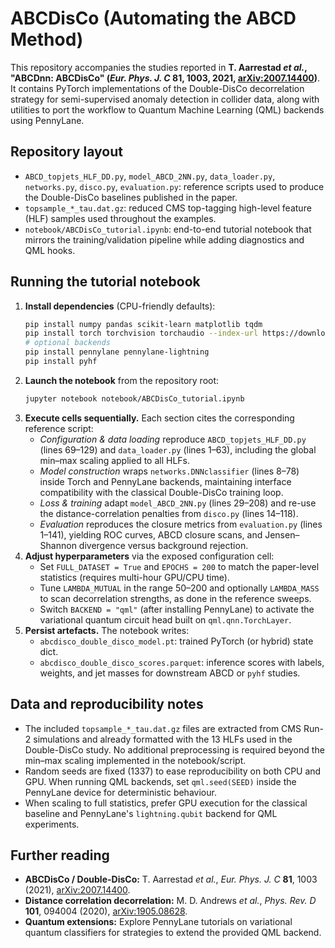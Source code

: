 # ABCDisCo (Automating the ABCD Method)

This repository accompanies the studies reported in **T. Aarrestad *et al.*, "ABCDnn: ABCDisCo" (*Eur. Phys. J. C* **81**, 1003, 2021, [arXiv:2007.14400](https://arxiv.org/abs/2007.14400))**. It contains PyTorch implementations of the Double-DisCo decorrelation strategy for semi-supervised anomaly detection in collider data, along with utilities to port the workflow to Quantum Machine Learning (QML) backends using PennyLane.

## Repository layout

- `ABCD_topjets_HLF_DD.py`, `model_ABCD_2NN.py`, `data_loader.py`, `networks.py`, `disco.py`, `evaluation.py`: reference scripts used to produce the Double-DisCo baselines published in the paper.
- `topsample_*_tau.dat.gz`: reduced CMS top-tagging high-level feature (HLF) samples used throughout the examples.
- `notebook/ABCDisCo_tutorial.ipynb`: end-to-end tutorial notebook that mirrors the training/validation pipeline while adding diagnostics and QML hooks.

## Running the tutorial notebook

1. **Install dependencies** (CPU-friendly defaults):
   ```bash
   pip install numpy pandas scikit-learn matplotlib tqdm
   pip install torch torchvision torchaudio --index-url https://download.pytorch.org/whl/cpu
   # optional backends
   pip install pennylane pennylane-lightning
   pip install pyhf
   ```
2. **Launch the notebook** from the repository root:
   ```bash
   jupyter notebook notebook/ABCDisCo_tutorial.ipynb
   ```
3. **Execute cells sequentially.** Each section cites the corresponding reference script:
   - *Configuration & data loading* reproduce `ABCD_topjets_HLF_DD.py` (lines 69–129) and `data_loader.py` (lines 1–63), including the global min–max scaling applied to all HLFs.
   - *Model construction* wraps `networks.DNNclassifier` (lines 8–78) inside Torch and PennyLane backends, maintaining interface compatibility with the classical Double-DisCo training loop.
   - *Loss & training* adapt `model_ABCD_2NN.py` (lines 29–208) and re-use the distance-correlation penalties from `disco.py` (lines 14–118).
   - *Evaluation* reproduces the closure metrics from `evaluation.py` (lines 1–141), yielding ROC curves, ABCD closure scans, and Jensen–Shannon divergence versus background rejection.
4. **Adjust hyperparameters** via the exposed configuration cell:
   - Set `FULL_DATASET = True` and `EPOCHS = 200` to match the paper-level statistics (requires multi-hour GPU/CPU time).
   - Tune `LAMBDA_MUTUAL` in the range 50–200 and optionally `LAMBDA_MASS` to scan decorrelation strengths, as done in the reference sweeps.
   - Switch `BACKEND = "qml"` (after installing PennyLane) to activate the variational quantum circuit head built on `qml.qnn.TorchLayer`.
5. **Persist artefacts.** The notebook writes:
   - `abcdisco_double_disco_model.pt`: trained PyTorch (or hybrid) state dict.
   - `abcdisco_double_disco_scores.parquet`: inference scores with labels, weights, and jet masses for downstream ABCD or `pyhf` studies.

## Data and reproducibility notes

- The included `topsample_*_tau.dat.gz` files are extracted from CMS Run-2 simulations and already formatted with the 13 HLFs used in the Double-DisCo study. No additional preprocessing is required beyond the min–max scaling implemented in the notebook/script.
- Random seeds are fixed (1337) to ease reproducibility on both CPU and GPU. When running QML backends, set `qml.seed(SEED)` inside the PennyLane device for deterministic behaviour.
- When scaling to full statistics, prefer GPU execution for the classical baseline and PennyLane's `lightning.qubit` backend for QML experiments.

## Further reading

- **ABCDisCo / Double-DisCo:** T. Aarrestad *et al.*, *Eur. Phys. J. C* **81**, 1003 (2021), [arXiv:2007.14400](https://arxiv.org/abs/2007.14400).
- **Distance correlation decorrelation:** M. D. Andrews *et al.*, *Phys. Rev. D* **101**, 094004 (2020), [arXiv:1905.08628](https://arxiv.org/abs/1905.08628).
- **Quantum extensions:** Explore PennyLane tutorials on variational quantum classifiers for strategies to extend the provided QML backend.
